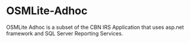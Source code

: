 # OSMLite-Adhoc
OSMLite Adhoc is a subset of the CBN IRS Application that uses asp.net framework and SQL Server Reporting Services.
